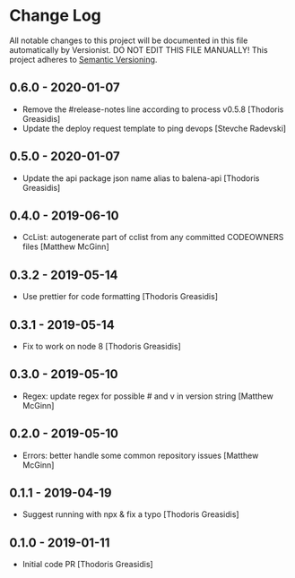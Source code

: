 # Change Log

All notable changes to this project will be documented in this file
automatically by Versionist. DO NOT EDIT THIS FILE MANUALLY!
This project adheres to [Semantic Versioning](http://semver.org/).

## 0.6.0 - 2020-01-07

* Remove the #release-notes line according to process v0.5.8 [Thodoris Greasidis]
* Update the deploy request template to ping devops [Stevche Radevski]

## 0.5.0 - 2020-01-07

* Update the api package json name alias to balena-api [Thodoris Greasidis]

## 0.4.0 - 2019-06-10

* CcList: autogenerate part of cclist from any committed CODEOWNERS files [Matthew McGinn]

## 0.3.2 - 2019-05-14

* Use prettier for code formatting [Thodoris Greasidis]

## 0.3.1 - 2019-05-14

* Fix to work on node 8 [Thodoris Greasidis]

## 0.3.0 - 2019-05-10

* Regex: update regex for possible # and v in version string [Matthew McGinn]

## 0.2.0 - 2019-05-10

* Errors: better handle some common repository issues [Matthew McGinn]

## 0.1.1 - 2019-04-19

* Suggest running with npx & fix a typo [Thodoris Greasidis]

## 0.1.0 - 2019-01-11

* Initial code PR [Thodoris Greasidis]
